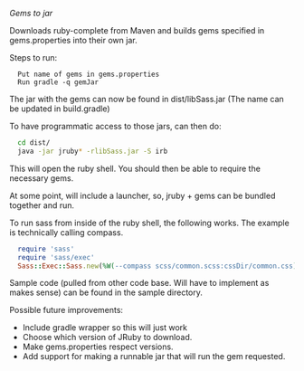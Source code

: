 *Gems to jar*

Downloads ruby-complete from Maven and builds gems specified in gems.properties into their own jar.

Steps to run:
```
  Put name of gems in gems.properties
  Run gradle -q gemJar
```
The jar with the gems can now be found in dist/libSass.jar (The name can be updated in build.gradle)

To have programmatic access to those jars, can then do:

```bash
  cd dist/
  java -jar jruby* -rlibSass.jar -S irb
```

This will open the ruby shell.  You should then be able to require the necessary gems.

At some point, will include a launcher, so, jruby + gems can be bundled together and run.

To run sass from inside of the ruby shell, the following works.  The example is technically calling compass.

```ruby
  require 'sass'
  require 'sass/exec'
  Sass::Exec::Sass.new(%W(--compass scss/common.scss:cssDir/common.css)).parse

```

Sample code (pulled from other code base.  Will have to implement as makes sense) can be found in the sample directory.


Possible future improvements:

  * Include gradle wrapper so this will just work
  * Choose which version of JRuby to download.
  * Make gems.properties respect versions.
  * Add support for making a runnable jar that will run the gem requested.
  

